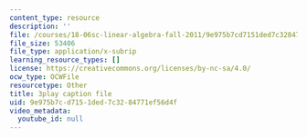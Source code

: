 ```yaml
---
content_type: resource
description: ''
file: /courses/18-06sc-linear-algebra-fall-2011/9e975b7cd7151ded7c3284771ef56d4f_TSdXJw83kyA.srt
file_size: 53406
file_type: application/x-subrip
learning_resource_types: []
license: https://creativecommons.org/licenses/by-nc-sa/4.0/
ocw_type: OCWFile
resourcetype: Other
title: 3play caption file
uid: 9e975b7c-d715-1ded-7c32-84771ef56d4f
video_metadata:
  youtube_id: null
---
```

